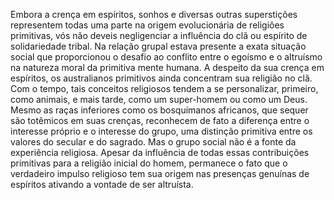 ﻿Embora a crença em espíritos, sonhos e diversas outras superstições representem todas uma parte na origem evolucionária de religiões primitivas, vós não deveis negligenciar a influência do clã ou espírito de solidariedade tribal. Na relação grupal estava  presente a exata situação social que proporcionou o desafio ao conflito entre o egoísmo e o altruísmo na natureza moral da primitiva mente humana. A despeito da sua crença em espíritos, os australianos primitivos ainda concentram sua religião no clã. Com o tempo, tais conceitos religiosos tendem a se personalizar, primeiro, como animais, e mais tarde, como um  super-homem ou como um Deus. Mesmo as raças inferiores como os bosquímanos africanos, que sequer são totêmicos em suas crenças, reconhecem de fato a diferença entre o interesse próprio e o interesse do grupo, uma distinção primitiva entre os valores do secular e do sagrado. Mas o grupo social não é a fonte da experiência religiosa. Apesar da influência de todas essas contribuições primitivas para a religião inicial do homem, permanece o fato que o verdadeiro impulso religioso tem sua origem nas presenças genuínas de espíritos ativando a vontade de ser altruísta.